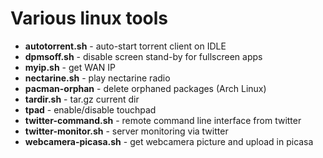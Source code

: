 # Various linux tools

* **autotorrent.sh** - auto-start torrent client on IDLE
* **dpmsoff.sh** - disable screen stand-by for fullscreen apps
* **myip.sh** - get WAN IP
* **nectarine.sh** - play nectarine radio
* **pacman-orphan** - delete orphaned packages (Arch Linux)
* **tardir.sh** - tar.gz current dir
* **tpad** - enable/disable touchpad
* **twitter-command.sh** - remote command line interface from twitter
* **twitter-monitor.sh** - server monitoring via twitter
* **webcamera-picasa.sh** - get webcamera picture and upload in picasa

